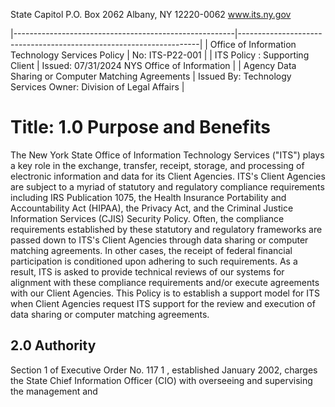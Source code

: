 State Capitol P.O. Box 2062 Albany, NY 12220-0062 www.its.ny.gov

|-------------------------------------------------------|--------------------------------------------------------------------|
| Office of Information  Technology Services Policy     | No:  ITS-P22-001                                                   |
| ITS Policy :  Supporting Client                       | Issued: 07/31/2024  NYS Office of Information                      |
| Agency Data Sharing or  Computer Matching  Agreements | Issued By:  Technology Services  Owner:  Division of Legal Affairs |

# Title: **1.0 Purpose and Benefits**

The New York State Office of Information Technology Services ("ITS") plays a key role in the exchange, transfer, receipt, storage, and processing of electronic information and data for its Client Agencies. ITS's Client Agencies are subject to a myriad of statutory and regulatory compliance requirements including IRS Publication 1075, the Health Insurance Portability and Accountability Act (HIPAA), the Privacy Act, and the Criminal Justice Information Services (CJIS) Security Policy. Often, the compliance requirements established by these statutory and regulatory frameworks are passed down to ITS's Client Agencies through data sharing or computer matching agreements. In other cases, the receipt of federal financial participation is conditioned upon adhering to such requirements. As a result, ITS is asked to provide technical reviews of our systems for alignment with these compliance requirements and/or execute agreements with our Client Agencies. This Policy is to establish a support model for ITS when Client Agencies request ITS support for the review and execution of data sharing or computer matching agreements.

## **2.0 Authority**

Section 1 of Executive Order No. 117 1 , established January 2002, charges the State Chief Information Officer (CIO) with overseeing and supervising the management and
